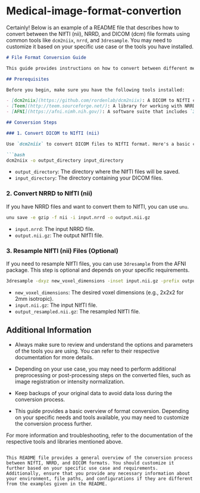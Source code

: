 # Medical-image-format-convertion
Certainly! Below is an example of a README file that describes how to convert between the NIfTI (nii), NRRD, and DICOM (dcm) file formats using common tools like `dcm2niix`, `nrrd`, and `3dresample`. You may need to customize it based on your specific use case or the tools you have installed.

```markdown
# File Format Conversion Guide

This guide provides instructions on how to convert between different medical imaging file formats: NIfTI (nii), NRRD, and DICOM (dcm). These formats are commonly used in medical imaging, and you may need to perform conversions between them for various purposes.

## Prerequisites

Before you begin, make sure you have the following tools installed:

- [dcm2niix](https://github.com/rordenlab/dcm2niix): A DICOM to NIfTI converter.
- [Teem](http://teem.sourceforge.net/): A library for working with NRRD files.
- [AFNI](https://afni.nimh.nih.gov/): A software suite that includes `3dresample`, which can be used for resampling NIfTI files.

## Conversion Steps

### 1. Convert DICOM to NIfTI (nii)

Use `dcm2niix` to convert DICOM files to NIfTI format. Here's a basic command:

```bash
dcm2niix -o output_directory input_directory
```

- `output_directory`: The directory where the NIfTI files will be saved.
- `input_directory`: The directory containing your DICOM files.

### 2. Convert NRRD to NIfTI (nii)

If you have NRRD files and want to convert them to NIfTI, you can use `unu`.

```bash
unu save -e gzip -f nii -i input.nrrd -o output.nii.gz
```

- `input.nrrd`: The input NRRD file.
- `output.nii.gz`: The output NIfTI file.

### 3. Resample NIfTI (nii) Files (Optional)

If you need to resample NIfTI files, you can use `3dresample` from the AFNI package. This step is optional and depends on your specific requirements.

```bash
3dresample -dxyz new_voxel_dimensions -inset input.nii.gz -prefix output_resampled.nii.gz
```

- `new_voxel_dimensions`: The desired voxel dimensions (e.g., 2x2x2 for 2mm isotropic).
- `input.nii.gz`: The input NIfTI file.
- `output_resampled.nii.gz`: The resampled NIfTI file.

## Additional Information

- Always make sure to review and understand the options and parameters of the tools you are using. You can refer to their respective documentation for more details.

- Depending on your use case, you may need to perform additional preprocessing or post-processing steps on the converted files, such as image registration or intensity normalization.

- Keep backups of your original data to avoid data loss during the conversion process.

- This guide provides a basic overview of format conversion. Depending on your specific needs and tools available, you may need to customize the conversion process further.

For more information and troubleshooting, refer to the documentation of the respective tools and libraries mentioned above.
```

This README file provides a general overview of the conversion process between NIfTI, NRRD, and DICOM formats. You should customize it further based on your specific use case and requirements. Additionally, ensure that you provide any necessary information about your environment, file paths, and configurations if they are different from the examples given in the README.
